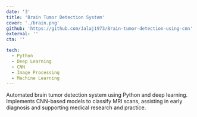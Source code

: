 ```yaml
---
date: '3'
title: 'Brain Tumor Detection System'
cover: './brain.png'
github: 'https://github.com/Jalaj1973/Brain-tumor-detection-using-cnn'
external: ''
cta: ''

tech:
  - Python
  - Deep Learning
  - CNN
  - Image Processing
  - Machine Learning
---
```


Automated brain tumor detection system using Python and deep learning. Implements CNN-based models to classify MRI scans, assisting in early diagnosis and supporting medical research and practice.
